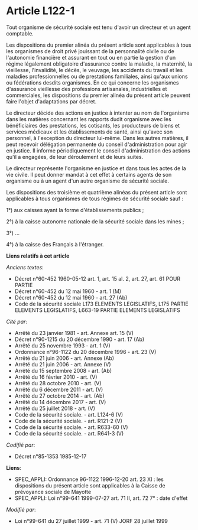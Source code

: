 # Article L122-1

Tout organisme de sécurité sociale est tenu d'avoir un directeur et un agent comptable. 

Les dispositions du premier alinéa du présent article sont applicables à tous les organismes de droit privé jouissant de la
personnalité civile ou de l'autonomie financière et assurant en tout ou en partie la gestion d'un régime légalement
obligatoire d'assurance contre la maladie, la maternité, la vieillesse, l'invalidité, le décès, le veuvage, les accidents du
travail et les maladies professionnelles ou de prestations familiales, ainsi qu'aux unions ou fédérations desdits organismes.
En ce qui concerne les organismes d'assurance vieillesse des professions artisanales, industrielles et commerciales, les
dispositions du premier alinéa du présent article peuvent faire l'objet d'adaptations par décret. 

Le directeur décide des actions en justice à intenter au nom de l'organisme dans les matières concernant les rapports dudit
organisme avec les bénéficiaires des prestations, les cotisants, les producteurs de biens et services médicaux et les
établissements de santé, ainsi qu'avec son personnel, à l'exception du directeur lui-même. Dans les autres matières, il peut
recevoir délégation permanente du conseil d'administration pour agir en justice. Il informe périodiquement le conseil
d'administration des actions qu'il a engagées, de leur déroulement et de leurs suites.

Le directeur représente l'organisme en justice et dans tous les actes de la vie civile. Il peut donner mandat à cet effet à
certains agents de son organisme ou à un agent d'un autre organisme de sécurité sociale.

Les dispositions des troisième et quatrième alinéas du présent article sont applicables à tous organismes de tous régimes de
sécurité sociale sauf : 

1°) aux caisses ayant la forme d'établissements publics ; 

2°) à la caisse autonome nationale de la sécurité sociale dans les mines ; 

3°) ...

4°) à la caisse des Français à l'étranger.

**Liens relatifs à cet article**

_Anciens textes_:

  - Décret n°60-452 1960-05-12 art. 1, art. 15 al. 2, art. 27, art. 61 POUR PARTIE
  - Décret n°60-452 du 12 mai 1960 - art. 1 (M)
  - Décret n°60-452 du 12 mai 1960 - art. 27 (Ab)
  - Code de la sécurité sociale L173 ELEMENTS LEGISLATIFS, L175 PARTIE ELEMENTS LEGISLATIFS, L663-19 PARTIE ELEMENTS LEGISLATIFS

_Cité par_:

  - Arrêté du 23 janvier 1981 - art. Annexe art. 15 (V)
  - Décret n°90-1215 du 20 décembre 1990 - art. 17 (Ab)
  - Arrêté du 25 novembre 1993 - art. 1 (V)
  - Ordonnance n°96-1122 du 20 décembre 1996 - art. 23 (V)
  - Arrêté du 21 juin 2006 - art. Annexe (Ab)
  - Arrêté du 21 juin 2006 - art. Annexe (V)
  - Arrêté du 15 septembre 2008 - art. (Ab)
  - Arrêté du 16 février 2010 - art. (V)
  - Arrêté du 28 octobre 2010 - art. (V)
  - Arrêté du 6 décembre 2011 - art. (V)
  - Arrêté du 27 octobre 2014 - art. (Ab)
  - Arrêté du 14 décembre 2017 - art. (V)
  - Arrêté du 25 juillet 2018 - art. (V)
  - Code de la sécurité sociale. - art. L124-6 (V)
  - Code de la sécurité sociale. - art. R121-2 (V)
  - Code de la sécurité sociale. - art. R633-60 (V)
  - Code de la sécurité sociale. - art. R641-3 (V)

_Codifié par_:

  - Décret n°85-1353 1985-12-17

**Liens**:

  - SPEC_APPLI: Ordonnance 96-1122 1996-12-20 art. 23 XI : les dispositions du présent article sont applicables à la Caisse de prévoyance sociale de Mayotte
  - SPEC_APPLI: Loi n°99-641 1999-07-27 art. 71 II, art. 72 7° : date d'effet

_Modifié par_:

  - Loi n°99-641 du 27 juillet 1999 - art. 71 (V) JORF 28 juillet 1999
